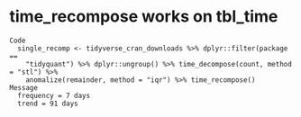 # time_recompose works on tbl_time

    Code
      single_recomp <- tidyverse_cran_downloads %>% dplyr::filter(package ==
        "tidyquant") %>% dplyr::ungroup() %>% time_decompose(count, method = "stl") %>%
        anomalize(remainder, method = "iqr") %>% time_recompose()
    Message
      frequency = 7 days
      trend = 91 days

